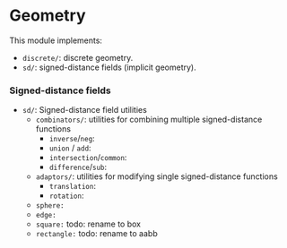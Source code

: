 # Geometry

This module implements:

- `discrete/`: discrete geometry.
- `sd/`: signed-distance fields (implicit geometry).

### Signed-distance fields

- `sd/`: Signed-distance field utilities
  - `combinators/`: utilities for combining multiple signed-distance functions
    - `inverse`/`neg`:
    - `union` / `add`:
    - `intersection`/`common`:
    - `difference`/`sub`:
  - `adaptors/`: utilities for modifying single signed-distance functions
    - `translation`:
    - `rotation`: 
  - `sphere:`
  - `edge:`
  - `square:`  todo: rename to box
  - `rectangle:`  todo: rename to aabb

